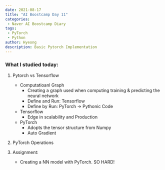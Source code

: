 ```yaml
---
date: 2021-08-17
title: "AI Boostcamp Day 11"
categories: 
 - Naver AI Boostcamp Diary
tags:
 - PyTorch
 - Python
author: Hyeong
description: Basic Pytorch Implementation
---
```


### What I studied today:
1. Pytorch vs Tensorflow
    - Computatioanl Graph
        - Creating a graph used when computing training & predicting the neural network
        - Define and Run: Tensorflow
        - Define by Run: PyTorch -> Pythonic Code
    - Tensorflow
        - Edge in scalability and Production
    - PyTorch 
        - Adopts the tensor structure from Numpy
        - Auto Gradient
    
2. PyTorch Operations

3. Assignment:
    - Creating a NN model with PyTorch. SO HARD!



